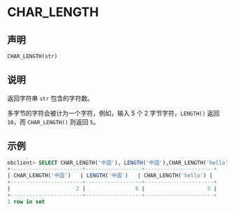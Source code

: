 # CHAR_LENGTH

## 声明

```sql
CHAR_LENGTH(str)
```

## 说明

返回字符串 `str` 包含的字符数。

多字节的字符会被计为一个字符，例如，输入 5 个 2 字节字符，`LENGTH()` 返回 `10`，而 `CHAR_LENGTH()` 则返回 `5`。

## 示例

```sql
obclient> SELECT CHAR_LENGTH('中国'), LENGTH('中国'),CHAR_LENGTH('hello');
+-----------------------+------------------+----------------------+
| CHAR_LENGTH('中国')   | LENGTH('中国')   | CHAR_LENGTH('hello') |
+-----------------------+------------------+----------------------+
|                     2 |                6 |                    5 |
+-----------------------+------------------+----------------------+
1 row in set 
```
